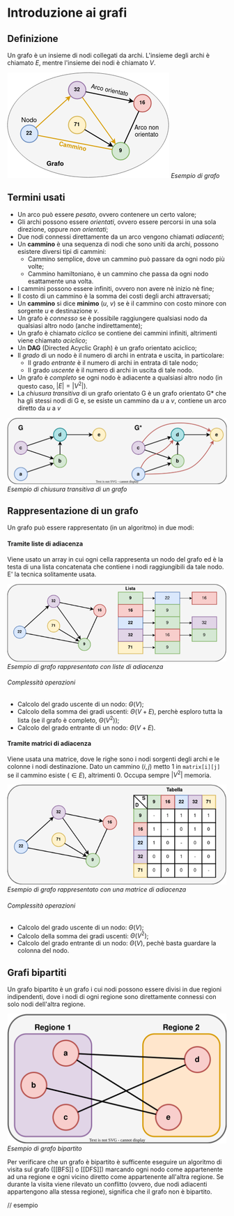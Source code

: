 # Introduzione ai grafi
## Definizione
Un grafo è un insieme di nodi collegati da archi.
L'insieme degli archi è chiamato $E$, mentre l'insieme dei nodi è chiamato $V$.

![Esempio di grafo](Images/base_graph.png)
*Esempio di grafo*

## Termini usati
- Un arco può essere *pesato*, ovvero contenere un certo valore;
- Gli archi possono essere *orientati*, ovvero essere percorsi in una sola direzione, oppure *non orientati*;
- Due nodi connessi direttamente da un arco vengono chiamati *adiacenti*;
- Un **cammino** è una sequenza di nodi che sono uniti da archi, possono esistere diversi tipi di cammini:
	- Cammino semplice, dove un cammino può passare da ogni nodo più volte;
	- Cammino hamiltoniano, è un cammino che passa da ogni nodo esattamente una volta.
- I cammini possono essere infiniti, ovvero non avere nè inizio nè fine;
- Il costo di un cammino è la somma dei costi degli archi attraversati;
- Un **cammino** si dice **minimo** ($u$, $v$) se è il cammino con costo minore con sorgente $u$ e destinazione $v$.
- Un grafo è *connesso* se è possibile raggiungere qualsiasi nodo da qualsiasi altro nodo (anche indirettamente);
- Un grafo è chiamato *ciclico* se contiene dei cammini infiniti, altrimenti viene chiamato *aciclico*;
- Un **DAG** (Directed Acyclic Graph) è un grafo orientato aciclico;
- Il *grado* di un nodo è il numero di archi in entrata e uscita, in particolare:
	- Il grado *entrante* è il numero di archi in entrata di tale nodo;
	- Il grado *uscente* è il numero di archi in uscita di tale nodo.
- Un grafo è *completo* se ogni nodo è adiacente a qualsiasi altro nodo (in questo caso, $|E| = |V^2|$).
- La *chiusura transitiva* di un grafo orientato G è un grafo orientato G* che ha gli stessi nodi di G e, se esiste un cammino da $u$ a $v$, contiene un arco diretto da $u$ a $v$

![Esempio di chiusura transitiva di un grafo](Images/transitive_closure.svg)
*Esempio di chiusura transitiva di un grafo*

## Rappresentazione di un grafo
Un grafo può essere rappresentato (in un algoritmo) in due modi:

#### Tramite liste di adiacenza
Viene usato un array in cui ogni cella rappresenta un nodo del grafo ed è la testa di una lista concatenata che contiene i nodi raggiungibili da tale nodo.
E' la tecnica solitamente usata.

![Esempio di grafo rappresentato con liste di adiacenza](Images/list_graph.png)
*Esempio di grafo rappresentato con liste di adiacenza*

###### Complessità operazioni
- Calcolo del grado uscente di un nodo: $\Theta(V)$;
- Calcolo della somma dei gradi uscenti: $\Theta(V+E)$, perchè esploro tutta la lista (se il grafo è completo, $\Theta(V^2)$);
- Calcolo del grado entrante di un nodo: $\Theta(V+E)$.

#### Tramite matrici di adiacenza
Viene usata una matrice, dove le righe sono i nodi sorgenti degli archi e le colonne i nodi destinazione.
Dato un cammino $(i, j)$ metto $1$ in ```matrix[i][j]``` se il cammino esiste ($\in E$), altrimenti $0$.
Occupa sempre $|V^2|$ memoria.

![Esempio di grafo rappresentato attraverso una matrice di adiacenza](Images/table_graph.png)
*Esempio di grafo rappresentato con una matrice di adiacenza*

###### Complessità operazioni
- Calcolo del grado uscente di un nodo: $\Theta(V)$;
- Calcolo della somma dei gradi uscenti: $\Theta(V^2)$;
- Calcolo del grado entrante di un nodo: $\Theta(V)$, pechè basta guardare la colonna del nodo.

## Grafi bipartiti
Un grafo bipartito è un grafo i cui nodi possono essere divisi in due regioni indipendenti, dove i nodi di ogni regione sono direttamente connessi con solo nodi dell'altra regione.

![Esempio di grafo bipartito](Images/bipartite.svg)
*Esempio di grafo bipartito*

Per verificare che un grafo è bipartito è sufficente eseguire un algoritmo di visita sul grafo ([[BFS]] o [[DFS]]) marcando ogni nodo come appartenente ad una regione e ogni vicino diretto come appartenente all'altra regione.
Se durante la visita viene rilevato un conflitto (ovvero, due nodi adiacenti appartengono alla stessa regione), significa che il grafo non è bipartito.

// esempio